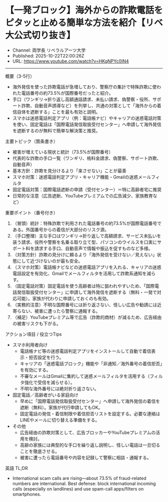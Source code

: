 # 【一発ブロック】海外からの詐欺電話をピタッと止める簡単な方法を紹介【リベ大公式切り抜き】

- Channel: 両学長 リベラルアーツ大学
- Published: 2025-10-22T22:00:26Z
- URL: https://www.youtube.com/watch?v=HKqNPYc0IN4

---

概要（3-5行）
- 海外発信を使った詐欺電話が急増しており、警察庁の集計で特殊詐欺に使われた電話番号の約73.5%が国際番号だったと紹介。  
- 手口（ワンギリ→折り返し高額通話請求、未払い請求、偽警察・役所、サポート詐欺、自動音声誘導など）を列挙し、共通の対策として「海外からの着信自体を遮断する」ことを最も有効と説明。  
- スマホは迷惑電話判定アプリ（例：電話帳ナビ）やキャリアの迷惑電話対策を使い、固定電話は「国際電話発信取扱受付センター」へ申請して海外発信を遮断するのが無料で簡単な解決策と推奨。

主要トピック（箇条書き）
- 被害が増えている現状と統計（73.5%が国際番号）
- 代表的な詐欺の手口一覧（ワンギリ、格料金請求、偽警察、サポート詐欺、自動音声）
- 基本方針：詐欺を見分けるより「来させない」ことが最善
- スマホ対策：迷惑電話判定アプリ・キャリア機能・Gmailの迷惑メールフィルタ
- 固定電話対策：国際電話遮断の申請（受付センター）＝特に高齢者宅に推奨
- 日常的な注意（広告遮断、YouTubeプレミアムでの広告減少、家族教育など）

重要ポイント（番号付き）
1. （冒頭）統計：特殊詐欺で利用された電話番号の約73.5%が国際電話番号である。外国番号からの着信が大部分のリスク源。  
2. （手口整理）主な手口はワンギリ→折り返しで高額請求、サービス未払いを装う請求、役所や警察を名乗る取り立て型、パソコンのウイルスを口実にサポート料を請求する手口、自動音声で情報や振込を促すものなど多様。  
3. （対策方針）詐欺の見分けに頼るより「海外発信を受けない／見えない」状態にして近づけないのが最も安全。  
4. （スマホ対策）電話帳ナビなどの迷惑電話アプリを入れる、キャリアの迷惑電話設定を有効化、Gmailでメールフィルタを活用して詐欺系通知を減らす。  
5. （固定電話対策）固定電話を使う高齢者は特に狙われやすいため、「国際電話発信取扱受付センター」に申請して海外発信を遮断する（無料・一発で対応可能）。家族が代わりに申請しておくのも有効。  
6. （実務的注意）不明な国際番号には折り返さない、怪しい広告や勧誘には近寄らない、被害に遭ったら警察に通報する。  
7. （補足）YouTubeプレミアム等で広告（詐欺的商材）が減るため、広告経由の被害リスクも下がる。

アクション項目 / 役立つTips
- スマホ利用者向け
  - 電話帳ナビ等の迷惑電話判定アプリをインストールして自動で着信表示・拒否設定を行う。  
  - キャリアの「迷惑電話ブロック」機能や「非通知／海外番号の着信拒否」を有効にする。  
  - 不審なメールはGmailに集約して迷惑メールフィルタを活用する（フィルタ強化で受信を減らせる）。  
  - 不明な海外番号には絶対折り返さない。  
- 固定電話／高齢者がいる家庭向け
  - 早めに「国際電話発信取扱受付センター」へ申請して海外発信の着信を遮断（無料）。家族が代行申請してもOK。  
  - 固定電話の発信・着信制限や着信拒否リストを設定する。必要な連絡はLINEやメールに切り替える準備をする。  
- その他
  - 広告経由の詐欺対策として、広告ブロッカーやYouTubeプレミアムの活用を検討。  
  - 高齢の家族には典型的な手口を繰り返し説明し、怪しい電話は一旦切ることを徹底させる。  
  - 被害に遭ったら電話番号や内容を記録して警察に相談・通報する。

英語 TL;DR
- International scam calls are rising—about 73.5% of fraud-related numbers are international. Best defense: block international incoming calls (especially on landlines) and use spam-call apps/filters on smartphones.
